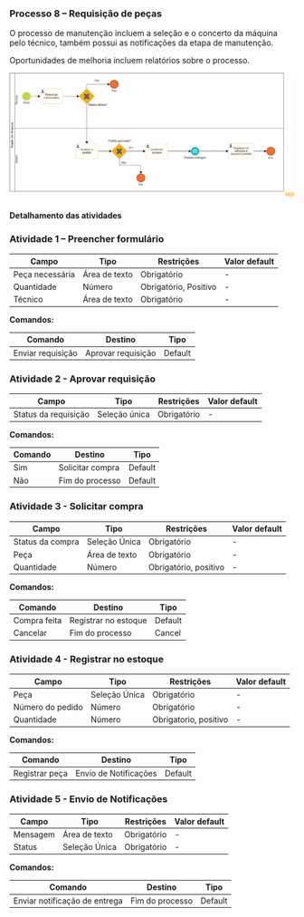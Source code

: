 ### Processo 8 – Requisição de peças

O processo de manutenção incluem a seleção e o concerto da máquina pelo técnico, também possui as notificações da etapa de manutenção.

Oportunidades de melhoria incluem relatórios sobre o processo.

![Modelo BPMN do Cadastro de Cliente](/docs/images/processos/novo/requisicaoPecasBPMN.png "Modelo BPMN do Cadastro de Cliente.")

#### Detalhamento das atividades

### Atividade 1 – Preencher formulário 

| **Campo**       | **Tipo**        | **Restrições**          | **Valor default** |
|-----------------|----------------|-------------------------|-------------------|
| Peça necessária | Área de texto  | Obrigatório             | -                 |
| Quantidade      | Número         | Obrigatório, Positivo   | -                 |
| Técnico         | Área de texto  | Obrigatório             | -                 |

**Comandos:**

| **Comando**     | **Destino**               | **Tipo**   |
|---------------|--------------------------|-----------|
| Enviar requisição | Aprovar requisição| Default   |

### Atividade 2 - Aprovar requisição

| **Campo**   | **Tipo**        | **Restrições**         | **Valor default** |
|------------|----------------|----------------------|-------------------|
| Status da requisição| Seleção única | Obrigatório  | -       |

**Comandos:**

| **Comando**        | **Destino**                   | **Tipo**  |
|-------------------|--------------------------------|-----------|
| Sim               | Solicitar compra                | Default   |
| Não               | Fim do processo                | Default   |



### Atividade 3 - Solicitar compra

| **Campo**            | **Tipo**         | **Restrições**      | **Valor default** |
|---------------------|-----------------|---------------------|-------------------|
| Status da compra    | Seleção Única   | Obrigatório         | -                 |
| Peça                | Área de texto   | Obrigatório         | -                 |
| Quantidade          | Número          | Obrigatório, positivo| -                |

**Comandos:**

| **Comando**        | **Destino**                      | **Tipo**  |
|-------------------|-----------------------------------|-----------|
| Compra feita      | Registrar no estoque              | Default   |
| Cancelar          | Fim do processo                   | Cancel    |


### Atividade 4 - Registrar no estoque

| **Campo**            | **Tipo**         | **Restrições**      | **Valor default** |
|---------------------|-----------------|---------------------|-------------------|
| Peça                | Seleção Única   | Obrigatório         | -                 |
| Número do pedido    | Número          | Obrigatório         | -                 |
| Quantidade          | Número          | Obrigatorio, positivo| -                |

**Comandos:**

| **Comando**        | **Destino**                      | **Tipo**  |
|-------------------|-----------------------------------|-----------|
| Registrar peça    | Envio de Notificações             | Default   |


### Atividade 5 - Envio de Notificações

| **Campo**            | **Tipo**         | **Restrições**      | **Valor default** |
|---------------------|-----------------|---------------------|-------------------|
| Mensagem            | Área de texto   | Obrigatório         | -                 |
| Status              | Seleção Única   | Obrigatório         | -                 |

**Comandos:**

| **Comando**        | **Destino**                      | **Tipo**  |
|-------------------|-----------------------------------|-----------|
| Enviar notificação de entrega| Fim do processo        | Default   |
